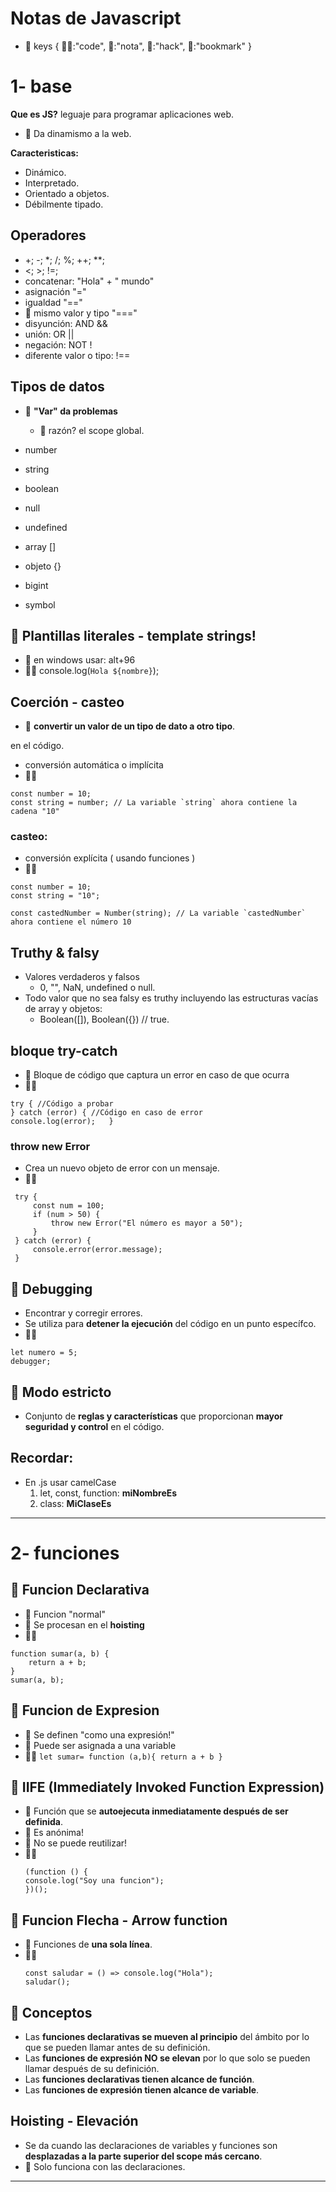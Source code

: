 # Notas de Javascript

- 🤘 keys { 🧑‍💻:"code", 🦖:"nota", 🤖:"hack", 🚩:"bookmark" }

# 1- base

**Que es JS?** leguaje para programar aplicaciones web.
- 🦖 Da dinamismo a la web.

**Caracteristicas:**
- Dinámico.
- Interpretado.
- Orientado a objetos.
- Débilmente tipado.

## Operadores
- +; -; *; /; %; ++; **;
- <; >; !=;
- concatenar: "Hola" + " mundo"
- asignación "="
- igualdad "=="
- 🚩 mismo valor y tipo "==="
- disyunción: AND &&
- unión: OR ||
- negación: NOT !
- diferente valor o tipo: !==

## Tipos de datos
- 🤖 **"Var" da problemas** 
    - 🦖 razón? el scope global.

- number
- string
- boolean
- null
- undefined
- array []
- objeto {}
- bigint
- symbol

## 🚩 Plantillas literales - template strings!
- 🦖 en windows usar: alt+96   
- 🧑‍💻 console.log(`Hola ${nombre}`);

## Coerción - casteo
- 🦖 **convertir un valor de un tipo de dato a otro tipo**.

 en el código. 
- conversión automática o implícita
- 🧑‍💻 
 ```
 const number = 10;
 const string = number; // La variable `string` ahora contiene la cadena "10"
 ```
  
### casteo: 
- conversión explícita ( usando funciones )
- 🧑‍💻 
 ```
 const number = 10;
 const string = "10";
 
 const castedNumber = Number(string); // La variable `castedNumber` ahora contiene el número 10
 ```

## Truthy & falsy
- Valores verdaderos y falsos 
  - 0, "", NaN, undefined o null.
- Todo valor que no sea falsy es truthy incluyendo las estructuras vacías de array y objetos:   
  - Boolean([]), Boolean({}) // true.

## bloque try-catch
- 🦖 Bloque de código que captura un error en caso de que ocurra
- 🧑‍💻
 ```
 try { //Código a probar
 } catch (error) { //Código en caso de error
 console.log(error);   }
 ```

### throw new Error
- Crea un nuevo objeto de error con un mensaje.
- 🧑‍💻
```
 try {
     const num = 100;
     if (num > 50) {
         throw new Error("El número es mayor a 50");
     }
 } catch (error) {
     console.error(error.message);
 }
 ```

## 🤖 Debugging
- Encontrar y corregir errores.
- Se utiliza para **detener la ejecución** del código en un punto específco.
- 🧑‍💻
 ```
 let numero = 5;
 debugger;
 ```

## 🤖 Modo estricto
- Conjunto de **reglas y características** que proporcionan **mayor seguridad y control** en el código.

## Recordar:
- En .js usar camelCase
  1. let, const, function: **miNombreEs**
  2. class: **MiClaseEs**

---

# 2- funciones

## 🚩 Funcion Declarativa
- 🦖 Funcion "normal"
- 🦖 Se procesan en el **hoisting**
- 🧑‍💻
 ```
 function sumar(a, b) {
     return a + b;
 }
 sumar(a, b);
 ```

## 🚩 Funcion de Expresion
- 🦖 Se definen "como una expresión!"
- 🤖 Puede ser asignada a una variable
- 🧑‍💻
 `let sumar= function (a,b){ return a + b }`

## 🚩 IIFE (Immediately Invoked Function Expression)
- 🤖 Función que se **autoejecuta inmediatamente después de ser definida**.
- 🦖 Es anónima!
- 🤖 No se puede reutilizar!
- 🧑‍💻
  ```
  (function () {
  console.log("Soy una funcion");
  })();
  ```

## 🚩 Funcion Flecha - Arrow function
- 🦖 Funciones de **una sola línea**.
- 🧑‍💻
  ```
  const saludar = () => console.log("Hola");
  saludar();
  ```

## 🤖 Conceptos
- Las **funciones declarativas se mueven al principio** del ámbito por lo que se pueden llamar antes de su definición.
- Las **funciones de expresión NO se elevan** por lo que solo se pueden llamar después de su definición.
- Las **funciones declarativas tienen alcance de función**.
- Las **funciones de expresión tienen alcance de variable**.

## Hoisting - Elevación
- Se da cuando las declaraciones de variables y funciones son **desplazadas a la parte superior del scope más cercano**.
- 🦖 Solo funciona con las declaraciones.

---
